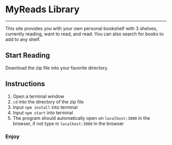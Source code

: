 # MyReads Library
---
This site provides you with your own personal bookshelf with 3 shelves, currently reading, want to read, and read. You can also search for books to add to any shelf.

## Start Reading
Download the zip file into your favorite directory.

## Instructions
1. Open a terminal window
2. `cd` into the directory of the zip file
3. Input `npm install` into terminal
4. Input `npm start` into terminal
5. The program should automatically open on `localhost:3000` in the browser, if not type in `localhost:3000` in the browser

### Enjoy
